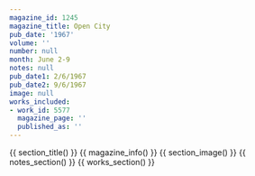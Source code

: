```yaml
---
magazine_id: 1245
magazine_title: Open City
pub_date: '1967'
volume: ''
number: null
month: June 2-9
notes: null
pub_date1: 2/6/1967
pub_date2: 9/6/1967
image: null
works_included:
- work_id: 5577
  magazine_page: ''
  published_as: ''
---
```


{{ section_title() }}
{{ magazine_info() }}
{{ section_image() }}
{{ notes_section() }}
{{ works_section() }}
